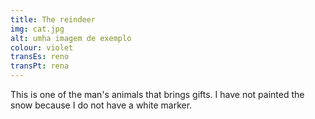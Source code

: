 ```yaml
---
title: The reindeer
img: cat.jpg
alt: umha imagem de exemplo
colour: violet
transEs: reno
transPt: rena
---
```


This is one of the man's animals that brings gifts. I have not painted the snow because I do not have a white marker.